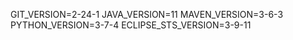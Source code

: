 GIT_VERSION=2-24-1
JAVA_VERSION=11
MAVEN_VERSION=3-6-3
PYTHON_VERSION=3-7-4
ECLIPSE_STS_VERSION=3-9-11
